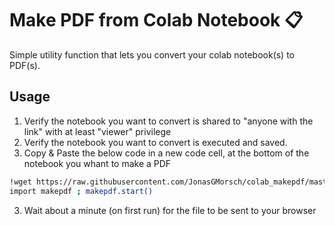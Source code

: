 # Make PDF from Colab Notebook 📋

Simple utility function that lets you convert your colab notebook(s) to PDF(s).

## Usage
1. Verify the notebook you want to convert is shared to "anyone with the link" with at least "viewer" privilege 
2. Verify the notebook you want to convert is executed and saved.
3. Copy & Paste the below code in a new code cell, at the bottom of the notebook you whant to make a PDF
    
```bash
!wget https://raw.githubusercontent.com/JonasGMorsch/colab_makepdf/master/makepdf.py
import makepdf ; makepdf.start()
```
3. Wait about a minute (on first run) for the file to be sent to your browser
